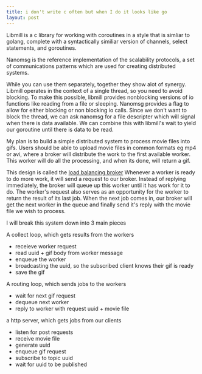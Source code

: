 ```yaml
---
title: i don't write c often but when I do it looks like go
layout: post
---
```



Libmill is a c library for working with coroutines in a style that is simliar to golang, complete with a syntactically similiar version of channels, select statements, and goroutines.

Nanomsg is the reference implementation of the scalability protocols, a set of communications patterns which are used for creating distributed systems.

While you can use them separately, together they show alot of synergy. Libmill operates in the context of a single thread, so you need to avoid blocking. To make this possible, libmill provides nonblocking versions of io functions like reading from a file or sleeping. Nanomsg provides a flag to allow for either blocking or non blocking io calls. Since we don't want to block the thread, we can ask nanomsg for a file descripter which will signal when there is data available. We can combine this with libmill's wait to yield our goroutine until  there is data to be read.

My plan is to build a simple distributed system to process movie files into gifs. Users should be able to upload movie files in common formats eg mp4 or avi, where a broker will distribute the work to the first available worker. This worker will do all the processing, and when its done, will return a gif.

This design is called the <a href="http://zguide.zeromq.org/page:all#advanced-request-reply">load balancing broker</a> Whenever a worker is ready to do more work, it will send a request to our broker. Instead of replying immediately, the broker will queue up this worker until it has work for it to do. The worker's request also serves as an opportunity for the worker to return the result of its last job. When the next job comes in, our broker will get the next worker in the queue and finally send it's reply with the movie file we wish to process.

I will break this system down into 3 main pieces

A collect loop, which gets results from the workers

- receieve worker request
- read uuid + gif body from worker message
- enqueue the worker
- broadcasting the uuid, so the subscribed client knows their gif is ready
- save the gif


A routing loop, which sends jobs to the workers

- wait for next gif request
- dequeue next worker
- reply to worker with request uuid + movie file


a http server, which gets jobs from our clients

- listen for post requests
- receive movie file
- generate uuid
- enqueue gif request
- subscribe to topic uuid
- wait for uuid to be published
